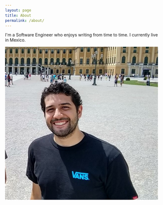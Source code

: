 ```yaml
---
layout: page
title: About
permalink: /about/
---
```


I'm a Software Engineer who enjoys writing from time to time. I currently live in Mexico.

![Diego](/assets/img/diego.jpg)